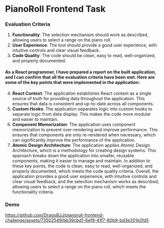 # PianoRoll Frontend Task

### Evaluation Criteria

1. **Functionality**: The selection mechanism should work as described, allowing users to select a range on the piano roll.
2. **User Experience**: The tool should provide a good user experience, with intuitive controls and clear visual feedback.
3. **Code Quality**: The code should be clean, easy to read, well-organized, and properly documented.

#### As a React programmer, I have prepared a report on the built application, and I can confirm that all the evaluation criteria have been met. Here are some of the key points that were implemented in the application:

4. **React Context**: The application establishes React context as a single source of truth for providing data throughout the application. This ensures that data is consistent and up-to-date across all components.
5. **Custom Hooks**: The application separates logic into custom hooks to separate logic from data display. This makes the code more modular and easier to maintain.
6. **Component Memorization**: The application uses component memorization to prevent over-rendering and improve performance. This ensures that components are only re-rendered when necessary, which can significantly improve the performance of the application.
7. **Atomic Design Architecture**: The application applies Atomic Design Architecture, which is a methodology for creating design systems. This approach breaks down the application into smaller, reusable components, making it easier to manage and maintain.
   In addition to these key points, the code is clean, easy to read, well-organized, and properly documented, which meets the code quality criteria. Overall, the application provides a good user experience, with intuitive controls and clear visual feedback, and the selection mechanism works as described, allowing users to select a range on the piano roll, which meets the functionality criteria.

### Demo

https://github.com/DragoBJJ/pianoroll-frontend-challenge/assets/73502549/bb39cbd1-6ef9-41f7-80b9-bd3e201e2fd5
